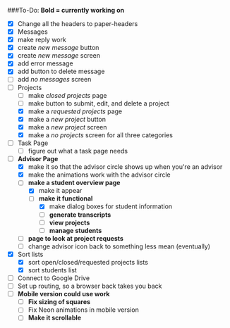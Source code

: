 ###To-Do:
**Bold = currently working on**

- [x] Change all the headers to paper-headers
- [x]  Messages
  - [x] make reply work
  - [x] create _new message_ button
  - [x] create _new message_ screen
  - [x] add error message
  - [x] add button to delete message
  - [ ] add _no messages_ screen
- [ ] Projects
  - [ ] make _closed projects_ page
  - [ ] make button to submit, edit, and delete a project
  - [x] make a _requested projects_ page
  -	[x] make a _new project_ button
  - [x] make a _new project_ screen
  - [x] make a _no projects_ screen for all three categories
- [ ] Task Page
  - [ ] figure out what a task page needs
- [ ] **Advisor Page**
  - [x] make it so that the advisor circle shows up when you're an advisor
  - [x] make the animations work with the advisor circle
  - [ ] **make a student overview page**
  	- [x] make it appear
  	- [ ] **make it functional**
  		- [x] make dialog boxes for student information
  		- [ ] **generate transcripts**
  		- [ ] **view projects**
  		- [ ] **manage students**
  - [ ] **page to look at project requests**
  - [ ] change advisor icon back to something less mean (eventually)
- [x] Sort lists
  - [x] sort open/closed/requested projects lists
  - [x] sort students list
- [ ] Connect to Google Drive
- [ ] Set up routing, so a browser back takes you back
- [ ] **Mobile version could use work**
  - [ ] **Fix sizing of squares**
  - [ ] Fix Neon animations in mobile version
  - [ ] **Make it scrollable**
